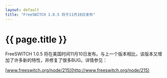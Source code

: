 ```yaml
---
layout: default
title: "FreeSWITCH 1.0.5 将于11月10日发布"
---
```


# {{ page.title }}

FreeSWITCH 1.0.5 将在美国时间11月10日发布。与上一个版本相比，该版本又增加了许多新的特性，并修复了很多BUG。详情参见：

[www.freeswitch.org/node/215](http://www.freeswitch.org/node/215)
